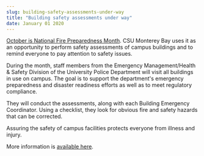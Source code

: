 ```yaml
---
slug: building-safety-assessments-under-way
title: "Building safety assessments under way"
date: January 01 2020
---
```


 
<p>
  <a
    href="https://www.awareandprepare.org/news/october-is-fire-preparedness-month/"
    >October is National Fire Preparedness Month</a
  >. CSU Monterey Bay uses it as an opportunity to perform safety assessments of
  campus buildings and to remind everyone to pay attention to safety issues.
</p>
<p>
  During the month, staff members from the Emergency Management/Health &amp;
  Safety Division of the University Police Department will visit all buildings
  in use on campus. The goal is to support the department's emergency
  preparedness and disaster readiness efforts as well as to meet regulatory
  compliance.
</p>
<p>
  They will conduct the assessments, along with each Building Emergency
  Coordinator. Using a checklist, they look for obvious fire and safety hazards
  that can be corrected.
</p>
<p>
  Assuring the safety of campus facilities protects everyone from illness and
  injury.
</p>
<p>
  More information is
  <a
    href="https://police.csumb.edu/news/2013/oct/7/october-fire-preparedness-month"
    >available here</a
  >.
</p>
 

